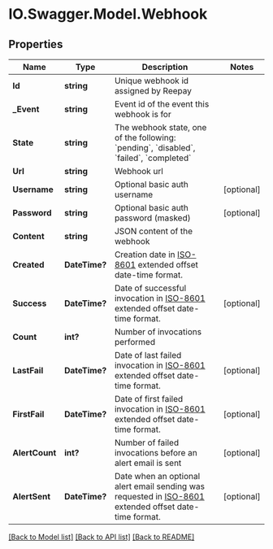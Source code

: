 # IO.Swagger.Model.Webhook
## Properties

Name | Type | Description | Notes
------------ | ------------- | ------------- | -------------
**Id** | **string** | Unique webhook id assigned by Reepay | 
**_Event** | **string** | Event id of the event this webhook is for | 
**State** | **string** | The webhook state, one of the following: &#x60;pending&#x60;, &#x60;disabled&#x60;, &#x60;failed&#x60;, &#x60;completed&#x60; | 
**Url** | **string** | Webhook url | 
**Username** | **string** | Optional basic auth username | [optional] 
**Password** | **string** | Optional basic auth password (masked) | [optional] 
**Content** | **string** | JSON content of the webhook | 
**Created** | **DateTime?** | Creation date in [ISO-8601](http://en.wikipedia.org/wiki/ISO_8601) extended offset date-time format. | 
**Success** | **DateTime?** | Date of successful invocation in [ISO-8601](http://en.wikipedia.org/wiki/ISO_8601) extended offset date-time format. | [optional] 
**Count** | **int?** | Number of invocations performed | 
**LastFail** | **DateTime?** | Date of last failed invocation in [ISO-8601](http://en.wikipedia.org/wiki/ISO_8601) extended offset date-time format. | [optional] 
**FirstFail** | **DateTime?** | Date of first failed invocation in [ISO-8601](http://en.wikipedia.org/wiki/ISO_8601) extended offset date-time format. | [optional] 
**AlertCount** | **int?** | Number of failed invocations before an alert email is sent | [optional] 
**AlertSent** | **DateTime?** | Date when an optional alert email sending was requested in [ISO-8601](http://en.wikipedia.org/wiki/ISO_8601) extended offset date-time format. | [optional] 

[[Back to Model list]](../README.md#documentation-for-models) [[Back to API list]](../README.md#documentation-for-api-endpoints) [[Back to README]](../README.md)

